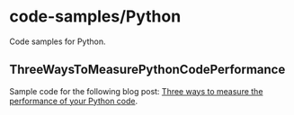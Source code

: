 # code-samples/Python
Code samples for Python.

## ThreeWaysToMeasurePythonCodePerformance
Sample code for the following blog post: [Three ways to measure the performance of your Python code](https://www.erickmccollum.com/2021/10/31/three-ways-to-measure-python-performance.html).